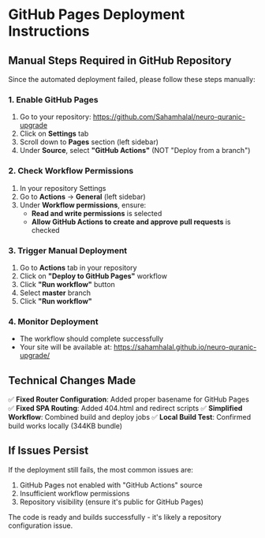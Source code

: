 # GitHub Pages Deployment Instructions

## Manual Steps Required in GitHub Repository

Since the automated deployment failed, please follow these steps manually:

### 1. Enable GitHub Pages
1. Go to your repository: https://github.com/Sahamhalal/neuro-quranic-upgrade
2. Click on **Settings** tab
3. Scroll down to **Pages** section (left sidebar)
4. Under **Source**, select **"GitHub Actions"** (NOT "Deploy from a branch")

### 2. Check Workflow Permissions
1. In your repository Settings
2. Go to **Actions** → **General** (left sidebar)
3. Under **Workflow permissions**, ensure:
   - **Read and write permissions** is selected
   - **Allow GitHub Actions to create and approve pull requests** is checked

### 3. Trigger Manual Deployment
1. Go to **Actions** tab in your repository
2. Click on **"Deploy to GitHub Pages"** workflow
3. Click **"Run workflow"** button
4. Select **master** branch
5. Click **"Run workflow"**

### 4. Monitor Deployment
- The workflow should complete successfully
- Your site will be available at: https://sahamhalal.github.io/neuro-quranic-upgrade/

## Technical Changes Made

✅ **Fixed Router Configuration**: Added proper basename for GitHub Pages
✅ **Fixed SPA Routing**: Added 404.html and redirect scripts
✅ **Simplified Workflow**: Combined build and deploy jobs
✅ **Local Build Test**: Confirmed build works locally (344KB bundle)

## If Issues Persist

If the deployment still fails, the most common issues are:
1. GitHub Pages not enabled with "GitHub Actions" source
2. Insufficient workflow permissions
3. Repository visibility (ensure it's public for GitHub Pages)

The code is ready and builds successfully - it's likely a repository configuration issue.